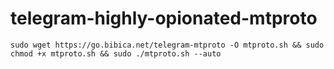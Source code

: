 # telegram-highly-opionated-mtproto

```
sudo wget https://go.bibica.net/telegram-mtproto -O mtproto.sh && sudo chmod +x mtproto.sh && sudo ./mtproto.sh --auto
```
